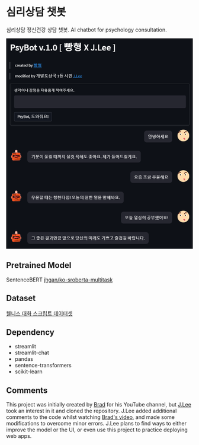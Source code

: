 # 심리상담 챗봇

심리상담 정신건강 상담 챗봇. AI chatbot for psychology consultation.

![](result.png)

## Pretrained Model

SentenceBERT [jhgan/ko-sroberta-multitask](https://huggingface.co/jhgan/ko-sroberta-multitask)

## Dataset

[웰니스 대화 스크립트 데이터셋](https://aihub.or.kr/opendata/keti-data/recognition-laguage/KETI-02-006)

## Dependency

- streamlit
- streamlit-chat
- pandas
- sentence-transformers
- scikit-learn

## Comments

This project was initially created by [Brad](https://github.com/kairess) for his YouTube channel, but [J.Lee](https://github.com/ee-juni) took an interest in it and cloned the repository.
J.Lee added additional comments to the code whilst watching [Brad's video](https://www.youtube.com/watch?v=VVArHrsxrYU), and made some modifications to overcome minor errors.
J.Lee plans to find ways to either improve the model or the UI, or even use this project to practice deploying web apps.